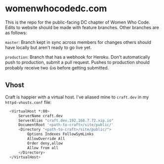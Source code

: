 womenwhocodedc.com
=======

This is the repo for the public-facing DC chapter of Women Who Code. Edits to website should be made with feature branches. Other branches are as follows:

```master```: Branch kept in sync across members for changes others should have locally but aren't ready to go live yet.

```production```: Branch that has a webhook for Heroku. Don't automatically push to production, submit a pull request. Pushes to production should probably receive two :+1:s before getting submitted.

## Vhost
Craft is happier with a virtual host. I've aliased mine to ```craft.dev``` in my ```httpd-vhosts.conf``` file: 

``` bash
  <VirtualHost *:80>
      ServerName craft.dev
      ServerAlias "craft.dev.192.168.7.72.xip.io"
      DocumentRoot '<path-to-craft>/site/public/'
      <Directory "<path-to-craft>/site/public/">
          Options Indexes FollowSymLinks
          AllowOverride All
          Order deny,allow
          Allow from all
      </Directory>
  </VirtualHost>
```
